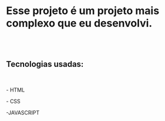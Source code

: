 <h1>Esse projeto é um projeto mais complexo que eu desenvolvi.</h1>
<br>
<br>
<h2>Tecnologias usadas:</h2>
<br>
<p>  - HTML</p>
<p>  - CSS</p>
<p>  -JAVASCRIPT</p>
